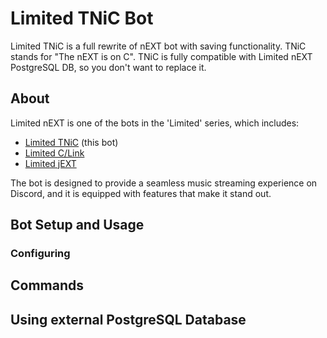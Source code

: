 # Limited TNiC Bot

Limited TNiC is a full rewrite of nEXT bot with saving functionality. TNiC stands for "The nEXT is on C". TNiC is fully compatible with Limited nEXT PostgreSQL DB, so you don't want to replace it.

## About

Limited nEXT is one of the bots in the 'Limited' series, which includes:

- [Limited TNiC](https://github.com/at-elcapitan/Limited-TNiC) (this bot)
- [Limited C/Link](https://github.com/at-elcapitan/Limited-C_Link)
- [Limited jEXT](https://github.com/at-elcapitan/AT-Limited_jEXT)

The bot is designed to provide a seamless music streaming experience on Discord, and it is equipped with features that make it stand out.

## Bot Setup and Usage

### Configuring

## Commands

## Using external PostgreSQL Database
